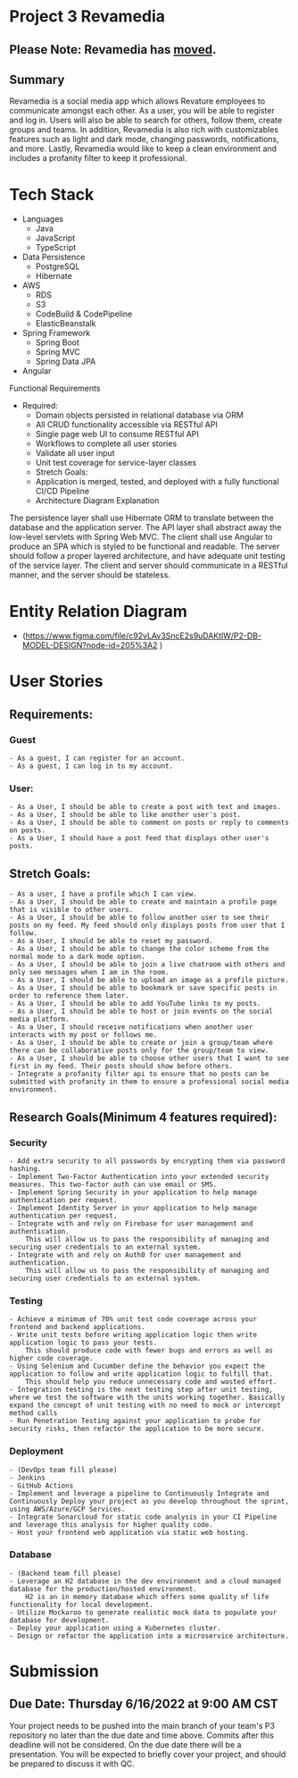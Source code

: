 # Project 3 Revamedia
## Please Note: Revamedia has [moved](https://github.com/Revature-Revamedia/Revamedia).
## Summary
Revamedia is a social media app which allows Revature employees to communicate amongst each other. As a user, you will be able to register and log in. Users will also be able to search for others, follow them, create groups and teams. In addition, Revamedia is also rich with customizables features such as light and dark mode, changing passwords, notifications, and more. Lastly, Revamedia would like to keep a clean environment and includes a profanity filter to keep it professional.


# Tech Stack
- Languages
    - Java
    - JavaScript
    - TypeScript
- Data Persistence
    - PostgreSQL
    - Hibernate
- AWS
    - RDS
    - S3
    - CodeBuild & CodePipeline
    - ElasticBeanstalk
- Spring Framework
    - Spring Boot
    - Spring MVC
    - Spring Data JPA
- Angular


Functional Requirements
- Required:
    - Domain objects persisted in relational database via ORM
    - All CRUD functionality accessible via RESTful API
    - Single page web UI to consume RESTful API
    - Workflows to complete all user stories
    - Validate all user input
    - Unit test coverage for service-layer classes
    - Stretch Goals:
    - Application is merged, tested, and deployed with a fully functional CI/CD Pipeline
    - Architecture Diagram Explanation

The persistence layer shall use Hibernate ORM to translate between the database and the application server. The API layer shall abstract away the low-level servlets with Spring Web MVC. The client shall use Angular to produce an SPA which is styled to be functional and readable. The server should follow a proper layered architecture, and have adequate unit testing of the service layer. The client and server should communicate in a RESTful manner, and the server should be stateless.

# Entity Relation Diagram
- (https://www.figma.com/file/c92vLAv3SncE2s9uDAKtlW/P2-DB-MODEL-DESIGN?node-id=205%3A2
)

# User Stories
## Requirements:
### Guest
    - As a guest, I can register for an account.
    - As a guest, I can log in to my account.
### User:
    - As a User, I should be able to create a post with text and images.
    - As a User, I should be able to like another user's post.
    - As a User, I should be able to comment on posts or reply to comments on posts.
    - As a User, I should have a post feed that displays other user's posts.

## Stretch Goals:
    - As a user, I have a profile which I can view.
    - As a User, I should be able to create and maintain a profile page that is visible to other users.
    - As a User, I should be able to follow another user to see their posts on my feed. My feed should only displays posts from user that I follow.
    - As a User, I should be able to reset my password.
    - As a User, I should be able to change the color scheme from the normal mode to a dark mode option.
    - As a User, I should be able to join a live chatroom with others and only see messages when I am in the room.
    - As a User, I should be able to upload an image as a profile picture.
    - As a User, I should be able to bookmark or save specific posts in order to reference them later.
    - As a User, I should be able to add YouTube links to my posts.
    - As a User, I should be able to host or join events on the social media platform. 
    - As a User, I should receive notifications when another user interacts with my post or follows me.
    - As a User, I should be able to create or join a group/team where there can be collaborative posts only for the group/team to view.
    - As a User, I should be able to choose other users that I want to see first in my feed. Their posts should show before others.
    - Integrate a profanity filter api to ensure that no posts can be submitted with profanity in them to ensure a professional social media environment.
    
## Research Goals(Minimum 4 features required):
### Security
    - Add extra security to all passwords by encrypting them via password hashing.
    - Implement Two-Factor Authentication into your extended security measures. This two-factor auth can use email or SMS.
    - Implement Spring Security in your application to help manage authentication per request.
    - Implement Identity Server in your application to help manage authentication per request.
    - Integrate with and rely on Firebase for user management and authentication.
        This will allow us to pass the responsibility of managing and securing user credentials to an external system.
    - Integrate with and rely on Auth0 for user management and authentication.
        This will allow us to pass the responsibility of managing and securing user credentials to an external system.
### Testing
    - Achieve a minimum of 70% unit test code coverage across your frontend and backend applications.
    - Write unit tests before writing application logic then write application logic to pass your tests.
        This should produce code with fewer bugs and errors as well as higher code coverage.
    - Using Selenium and Cucumber define the behavior you expect the application to follow and write application logic to fulfill that.
        This should help you reduce unnecessary code and wasted effort.
    - Integration testing is the next testing step after unit testing, where we test the software with the units working together. Basically expand the concept of unit testing with no need to mock or intercept method calls
    - Run Penetration Testing against your application to probe for security risks, then refactor the application to be more secure.
### Deployment
    - (DevOps team fill please)
    - Jenkins
    - GitHub Actions
    - Implement and leverage a pipeline to Continuously Integrate and Continuously Deploy your project as you develop throughout the sprint, using AWS/Azure/GCP Services.
    - Integrate Sonarcloud for static code analysis in your CI Pipeline and leverage this analysis for higher quality code.
    - Host your frontend web application via static web hosting.
### Database
    - (Backend team fill please)
    - Leverage an H2 database in the dev environment and a cloud managed database for the production/hosted environment.
        H2 is an in memory database which offers some quality of life functionality for local development.
    - Utilize Mockaroo to generate realistic mock data to populate your database for development.
    - Deploy your application using a Kubernetes cluster.
    - Design or refactor the application into a microservice architecture.


# Submission
## Due Date: Thursday 6/16/2022 at 9:00 AM CST

Your project needs to be pushed into the main branch of your team's P3 repository no later than the due date and time above. Commits after this deadline will not be considered. On the due date there will be a presentation. You will be expected to briefly cover your project, and should be prepared to discuss it with QC.
